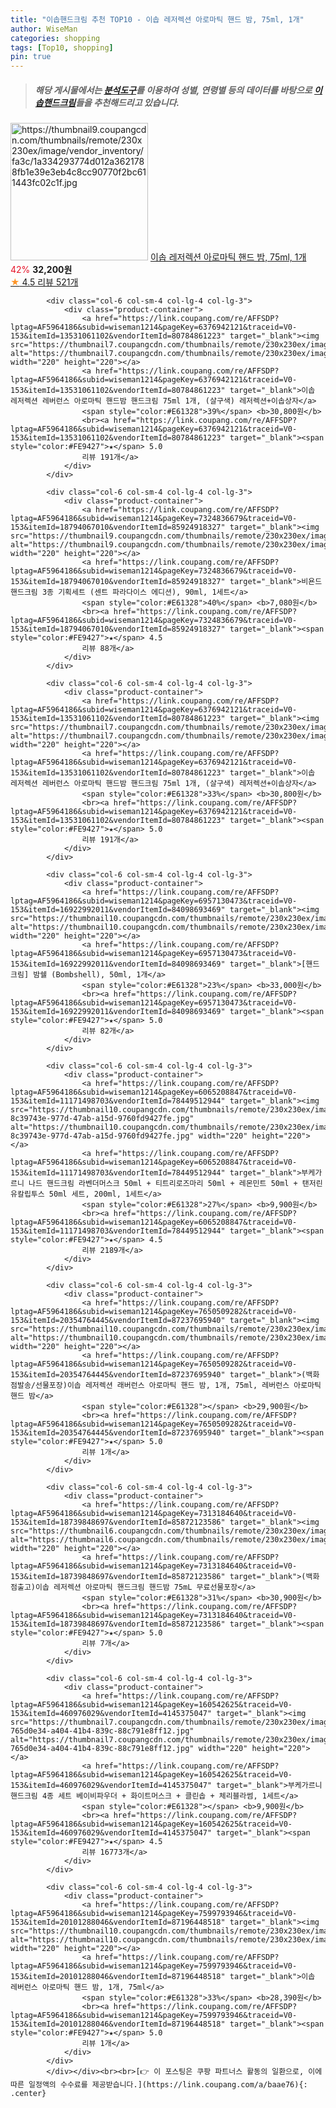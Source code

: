 ```yaml
---
title: "이솝핸드크림 추천 TOP10 - 이솝 레저렉션 아로마틱 핸드 밤, 75ml, 1개"
author: WiseMan
categories: shopping
tags: [Top10, shopping]
pin: true
---
```


> ##### 해당 게시물에서는 [**분석도구**](https://itemscout.io/)를 이용하여 **성별**, **연령별** 등의 데이터를 바탕으로 [**이솝핸드크림**](https://link.coupang.com/a/baae76)들을 추천해드리고 있습니다.
<div class="container"><div class="row">
            <div class="col-6 col-sm-4 col-lg-4 col-lg-3">
                <div class="product-container">
                    <a href="https://link.coupang.com/re/AFFSDP?lptag=AF5964186&subid=wiseman1214&pageKey=6641303067&traceid=V0-153&itemId=134718474&vendorItemId=86526672298" target="_blank"><img src="https://thumbnail9.coupangcdn.com/thumbnails/remote/230x230ex/image/vendor_inventory/fa3c/1a334293774d012a3621788fb1e39e3eb4c8cc90770f2bc611443fc02c1f.jpg" alt="https://thumbnail9.coupangcdn.com/thumbnails/remote/230x230ex/image/vendor_inventory/fa3c/1a334293774d012a3621788fb1e39e3eb4c8cc90770f2bc611443fc02c1f.jpg" width="220" height="220"></a>
                    <a href="https://link.coupang.com/re/AFFSDP?lptag=AF5964186&subid=wiseman1214&pageKey=6641303067&traceid=V0-153&itemId=134718474&vendorItemId=86526672298" target="_blank">이솝 레저렉션 아로마틱 핸드 밤, 75ml, 1개</a>
                    <span style="color:#E61328">42%</span> <b>32,200원</b>
                    <br><a href="https://link.coupang.com/re/AFFSDP?lptag=AF5964186&subid=wiseman1214&pageKey=6641303067&traceid=V0-153&itemId=134718474&vendorItemId=86526672298" target="_blank"><span style="color:#FE9427">★</span> 4.5
                    리뷰 521개</a>
                </div>
            </div>
            
            <div class="col-6 col-sm-4 col-lg-4 col-lg-3">
                <div class="product-container">
                    <a href="https://link.coupang.com/re/AFFSDP?lptag=AF5964186&subid=wiseman1214&pageKey=6376942121&traceid=V0-153&itemId=13531061102&vendorItemId=80784861223" target="_blank"><img src="https://thumbnail7.coupangcdn.com/thumbnails/remote/230x230ex/image/vendor_inventory/6652/decb2384d2f2c0339c108d892ae48c5bed7f5ce2b5d784ee8132f6595e40.png" alt="https://thumbnail7.coupangcdn.com/thumbnails/remote/230x230ex/image/vendor_inventory/6652/decb2384d2f2c0339c108d892ae48c5bed7f5ce2b5d784ee8132f6595e40.png" width="220" height="220"></a>
                    <a href="https://link.coupang.com/re/AFFSDP?lptag=AF5964186&subid=wiseman1214&pageKey=6376942121&traceid=V0-153&itemId=13531061102&vendorItemId=80784861223" target="_blank">이솝 레저렉션 레버런스 아로마틱 핸드밤 핸드크림 75ml 1개, (살구색) 레저렉션+이솝상자</a>
                    <span style="color:#E61328">39%</span> <b>30,800원</b>
                    <br><a href="https://link.coupang.com/re/AFFSDP?lptag=AF5964186&subid=wiseman1214&pageKey=6376942121&traceid=V0-153&itemId=13531061102&vendorItemId=80784861223" target="_blank"><span style="color:#FE9427">★</span> 5.0
                    리뷰 191개</a>
                </div>
            </div>
            
            <div class="col-6 col-sm-4 col-lg-4 col-lg-3">
                <div class="product-container">
                    <a href="https://link.coupang.com/re/AFFSDP?lptag=AF5964186&subid=wiseman1214&pageKey=7324836679&traceid=V0-153&itemId=18794067010&vendorItemId=85924918327" target="_blank"><img src="https://thumbnail9.coupangcdn.com/thumbnails/remote/230x230ex/image/vendor_inventory/61f4/42cb13aed1269541b798ac4fc20339de8e4d52691dd35afa199987dcb9dd.jpg" alt="https://thumbnail9.coupangcdn.com/thumbnails/remote/230x230ex/image/vendor_inventory/61f4/42cb13aed1269541b798ac4fc20339de8e4d52691dd35afa199987dcb9dd.jpg" width="220" height="220"></a>
                    <a href="https://link.coupang.com/re/AFFSDP?lptag=AF5964186&subid=wiseman1214&pageKey=7324836679&traceid=V0-153&itemId=18794067010&vendorItemId=85924918327" target="_blank">비욘드 핸드크림 3종 기획세트 (센트 파라다이스 에디션), 90ml, 1세트</a>
                    <span style="color:#E61328">40%</span> <b>7,080원</b>
                    <br><a href="https://link.coupang.com/re/AFFSDP?lptag=AF5964186&subid=wiseman1214&pageKey=7324836679&traceid=V0-153&itemId=18794067010&vendorItemId=85924918327" target="_blank"><span style="color:#FE9427">★</span> 4.5
                    리뷰 88개</a>
                </div>
            </div>
            
            <div class="col-6 col-sm-4 col-lg-4 col-lg-3">
                <div class="product-container">
                    <a href="https://link.coupang.com/re/AFFSDP?lptag=AF5964186&subid=wiseman1214&pageKey=6376942121&traceid=V0-153&itemId=13531061102&vendorItemId=80784861223" target="_blank"><img src="https://thumbnail7.coupangcdn.com/thumbnails/remote/230x230ex/image/vendor_inventory/6652/decb2384d2f2c0339c108d892ae48c5bed7f5ce2b5d784ee8132f6595e40.png" alt="https://thumbnail7.coupangcdn.com/thumbnails/remote/230x230ex/image/vendor_inventory/6652/decb2384d2f2c0339c108d892ae48c5bed7f5ce2b5d784ee8132f6595e40.png" width="220" height="220"></a>
                    <a href="https://link.coupang.com/re/AFFSDP?lptag=AF5964186&subid=wiseman1214&pageKey=6376942121&traceid=V0-153&itemId=13531061102&vendorItemId=80784861223" target="_blank">이솝 레저렉션 레버런스 아로마틱 핸드밤 핸드크림 75ml 1개, (살구색) 레저렉션+이솝상자</a>
                    <span style="color:#E61328">33%</span> <b>30,800원</b>
                    <br><a href="https://link.coupang.com/re/AFFSDP?lptag=AF5964186&subid=wiseman1214&pageKey=6376942121&traceid=V0-153&itemId=13531061102&vendorItemId=80784861223" target="_blank"><span style="color:#FE9427">★</span> 5.0
                    리뷰 191개</a>
                </div>
            </div>
            
            <div class="col-6 col-sm-4 col-lg-4 col-lg-3">
                <div class="product-container">
                    <a href="https://link.coupang.com/re/AFFSDP?lptag=AF5964186&subid=wiseman1214&pageKey=6957130473&traceid=V0-153&itemId=16922992011&vendorItemId=84098693469" target="_blank"><img src="https://thumbnail10.coupangcdn.com/thumbnails/remote/230x230ex/image/vendor_inventory/3c09/1ff9e6d45e4c2f10abe8d614c831ceee25df6c2e6d4ee6ec133aad2f7d1e.jpg" alt="https://thumbnail10.coupangcdn.com/thumbnails/remote/230x230ex/image/vendor_inventory/3c09/1ff9e6d45e4c2f10abe8d614c831ceee25df6c2e6d4ee6ec133aad2f7d1e.jpg" width="220" height="220"></a>
                    <a href="https://link.coupang.com/re/AFFSDP?lptag=AF5964186&subid=wiseman1214&pageKey=6957130473&traceid=V0-153&itemId=16922992011&vendorItemId=84098693469" target="_blank">[핸드크림] 밤쉘 (Bombshell), 50ml, 1개</a>
                    <span style="color:#E61328">23%</span> <b>33,000원</b>
                    <br><a href="https://link.coupang.com/re/AFFSDP?lptag=AF5964186&subid=wiseman1214&pageKey=6957130473&traceid=V0-153&itemId=16922992011&vendorItemId=84098693469" target="_blank"><span style="color:#FE9427">★</span> 5.0
                    리뷰 82개</a>
                </div>
            </div>
            
            <div class="col-6 col-sm-4 col-lg-4 col-lg-3">
                <div class="product-container">
                    <a href="https://link.coupang.com/re/AFFSDP?lptag=AF5964186&subid=wiseman1214&pageKey=6065208847&traceid=V0-153&itemId=11171498703&vendorItemId=78449512944" target="_blank"><img src="https://thumbnail10.coupangcdn.com/thumbnails/remote/230x230ex/image/retail/images/481397495914262-8c39743e-977d-47ab-a15d-9760fd9427fe.jpg" alt="https://thumbnail10.coupangcdn.com/thumbnails/remote/230x230ex/image/retail/images/481397495914262-8c39743e-977d-47ab-a15d-9760fd9427fe.jpg" width="220" height="220"></a>
                    <a href="https://link.coupang.com/re/AFFSDP?lptag=AF5964186&subid=wiseman1214&pageKey=6065208847&traceid=V0-153&itemId=11171498703&vendorItemId=78449512944" target="_blank">부케가르니 나드 핸드크림 라벤더머스크 50ml + 티트리로즈마리 50ml + 레몬민트 50ml + 탠저린 유칼립투스 50ml 세트, 200ml, 1세트</a>
                    <span style="color:#E61328">27%</span> <b>9,900원</b>
                    <br><a href="https://link.coupang.com/re/AFFSDP?lptag=AF5964186&subid=wiseman1214&pageKey=6065208847&traceid=V0-153&itemId=11171498703&vendorItemId=78449512944" target="_blank"><span style="color:#FE9427">★</span> 4.5
                    리뷰 2189개</a>
                </div>
            </div>
            
            <div class="col-6 col-sm-4 col-lg-4 col-lg-3">
                <div class="product-container">
                    <a href="https://link.coupang.com/re/AFFSDP?lptag=AF5964186&subid=wiseman1214&pageKey=7650509282&traceid=V0-153&itemId=20354764445&vendorItemId=87237695940" target="_blank"><img src="https://thumbnail10.coupangcdn.com/thumbnails/remote/230x230ex/image/vendor_inventory/7370/3623fd9888428504b5ef04f16e7a7feba349db50a3801012ea7fe790a789.jpg" alt="https://thumbnail10.coupangcdn.com/thumbnails/remote/230x230ex/image/vendor_inventory/7370/3623fd9888428504b5ef04f16e7a7feba349db50a3801012ea7fe790a789.jpg" width="220" height="220"></a>
                    <a href="https://link.coupang.com/re/AFFSDP?lptag=AF5964186&subid=wiseman1214&pageKey=7650509282&traceid=V0-153&itemId=20354764445&vendorItemId=87237695940" target="_blank">(백화점발송/선물포장)이솝 레저렉션 래버런스 아로마틱 핸드 밤, 1개, 75ml, 레버런스 아로마틱 핸드 밤</a>
                    <span style="color:#E61328"></span> <b>29,900원</b>
                    <br><a href="https://link.coupang.com/re/AFFSDP?lptag=AF5964186&subid=wiseman1214&pageKey=7650509282&traceid=V0-153&itemId=20354764445&vendorItemId=87237695940" target="_blank"><span style="color:#FE9427">★</span> 5.0
                    리뷰 1개</a>
                </div>
            </div>
            
            <div class="col-6 col-sm-4 col-lg-4 col-lg-3">
                <div class="product-container">
                    <a href="https://link.coupang.com/re/AFFSDP?lptag=AF5964186&subid=wiseman1214&pageKey=7313184640&traceid=V0-153&itemId=18739848697&vendorItemId=85872123586" target="_blank"><img src="https://thumbnail6.coupangcdn.com/thumbnails/remote/230x230ex/image/vendor_inventory/4c39/9af24d2c9dc064fe2bd51c72cb1c9757b7525913b5346a069435fd5646f8.jpg" alt="https://thumbnail6.coupangcdn.com/thumbnails/remote/230x230ex/image/vendor_inventory/4c39/9af24d2c9dc064fe2bd51c72cb1c9757b7525913b5346a069435fd5646f8.jpg" width="220" height="220"></a>
                    <a href="https://link.coupang.com/re/AFFSDP?lptag=AF5964186&subid=wiseman1214&pageKey=7313184640&traceid=V0-153&itemId=18739848697&vendorItemId=85872123586" target="_blank">(백화점출고)이솝 레저렉션 아로마틱 핸드크림 핸드밤 75mL 무료선물포장</a>
                    <span style="color:#E61328">31%</span> <b>30,900원</b>
                    <br><a href="https://link.coupang.com/re/AFFSDP?lptag=AF5964186&subid=wiseman1214&pageKey=7313184640&traceid=V0-153&itemId=18739848697&vendorItemId=85872123586" target="_blank"><span style="color:#FE9427">★</span> 5.0
                    리뷰 7개</a>
                </div>
            </div>
            
            <div class="col-6 col-sm-4 col-lg-4 col-lg-3">
                <div class="product-container">
                    <a href="https://link.coupang.com/re/AFFSDP?lptag=AF5964186&subid=wiseman1214&pageKey=160542625&traceid=V0-153&itemId=460976029&vendorItemId=4145375047" target="_blank"><img src="https://thumbnail7.coupangcdn.com/thumbnails/remote/230x230ex/image/retail/images/8244078274588425-765d0e34-a404-41b4-839c-88c791e8ff12.jpg" alt="https://thumbnail7.coupangcdn.com/thumbnails/remote/230x230ex/image/retail/images/8244078274588425-765d0e34-a404-41b4-839c-88c791e8ff12.jpg" width="220" height="220"></a>
                    <a href="https://link.coupang.com/re/AFFSDP?lptag=AF5964186&subid=wiseman1214&pageKey=160542625&traceid=V0-153&itemId=460976029&vendorItemId=4145375047" target="_blank">부케가르니 핸드크림 4종 세트 베이비파우더 + 화이트머스크 + 클린솝 + 체리블라썸, 1세트</a>
                    <span style="color:#E61328"></span> <b>9,900원</b>
                    <br><a href="https://link.coupang.com/re/AFFSDP?lptag=AF5964186&subid=wiseman1214&pageKey=160542625&traceid=V0-153&itemId=460976029&vendorItemId=4145375047" target="_blank"><span style="color:#FE9427">★</span> 4.5
                    리뷰 16773개</a>
                </div>
            </div>
            
            <div class="col-6 col-sm-4 col-lg-4 col-lg-3">
                <div class="product-container">
                    <a href="https://link.coupang.com/re/AFFSDP?lptag=AF5964186&subid=wiseman1214&pageKey=7599793946&traceid=V0-153&itemId=20101288046&vendorItemId=87196448518" target="_blank"><img src="https://thumbnail10.coupangcdn.com/thumbnails/remote/230x230ex/image/vendor_inventory/7073/e615a477b51470968464509e4c10bc9658c537a90f5b20203a957f2c287f.jpg" alt="https://thumbnail10.coupangcdn.com/thumbnails/remote/230x230ex/image/vendor_inventory/7073/e615a477b51470968464509e4c10bc9658c537a90f5b20203a957f2c287f.jpg" width="220" height="220"></a>
                    <a href="https://link.coupang.com/re/AFFSDP?lptag=AF5964186&subid=wiseman1214&pageKey=7599793946&traceid=V0-153&itemId=20101288046&vendorItemId=87196448518" target="_blank">이솝 레버런스 아로마틱 핸드 밤, 1개, 75ml</a>
                    <span style="color:#E61328">33%</span> <b>28,390원</b>
                    <br><a href="https://link.coupang.com/re/AFFSDP?lptag=AF5964186&subid=wiseman1214&pageKey=7599793946&traceid=V0-153&itemId=20101288046&vendorItemId=87196448518" target="_blank"><span style="color:#FE9427">★</span> 5.0
                    리뷰 1개</a>
                </div>
            </div>
            </div></div><br><br>[👉 이 포스팅은 쿠팡 파트너스 활동의 일환으로, 이에 따른 일정액의 수수료를 제공받습니다.](https://link.coupang.com/a/baae76){: .center}